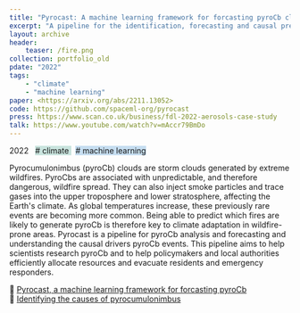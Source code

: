 ```yaml
---
title: "Pyrocast: A machine learning framework for forcasting pyroCb clouds"
excerpt: "A pipeline for the identification, forecasting and causal prediction of pyrocumulonimbus clouds generated by extreme wildfires"
layout: archive
header:
    teaser: /fire.png
collection: portfolio_old
pdate: "2022"
tags:
    - "climate"
    - "machine learning"
paper: <https://arxiv.org/abs/2211.13052>
code: https://github.com/spaceml-org/pyrocast
press: https://www.scan.co.uk/business/fdl-2022-aerosols-case-study
talk: https://www.youtube.com/watch?v=mAccr79BmDo
---
```


2022 &nbsp; <span style = "background-color:#C9E4DE"> # climate </span>  &nbsp; <span style = "background-color:#C6DEF1"> # machine learning</span>

Pyrocumulonimbus (pyroCb) clouds are storm clouds generated by extreme wildfires. PyroCbs are associated with unpredictable, and therefore dangerous, wildfire spread. They can also inject smoke particles and trace gases into the upper troposphere and lower stratosphere, affecting the Earth's climate. As global temperatures increase, these previously rare events are becoming more common. Being able to predict which fires are likely to generate pyroCb is therefore key to climate adaptation in wildfire-prone areas. Pyrocast is a pipeline for pyroCb analysis and forecasting and understanding the causal drivers pyroCb events. This pipeline aims to help scientists research pyroCb and to help policymakers and local authorities efficiently allocate resources and evacuate residents and emergency responders.

📄 [Pyrocast, a machine learning framework for forcasting pyroCb](https://arxiv.org/abs/2211.13052) \
📄 [Identifying the causes of pyrocumulonimbus](https://arxiv.org/pdf/2211.08883)
